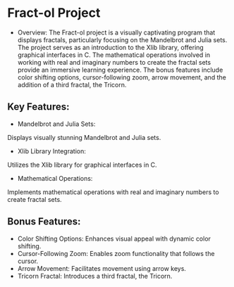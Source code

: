# Fract-ol Project
- Overview:
The Fract-ol project is a visually captivating program that displays fractals, particularly focusing on the Mandelbrot and Julia sets. The project serves as an introduction to the Xlib library, offering graphical interfaces in C. The mathematical operations involved in working with real and imaginary numbers to create the fractal sets provide an immersive learning experience. The bonus features include color shifting options, cursor-following zoom, arrow movement, and the addition of a third fractal, the Tricorn.

## Key Features:
- Mandelbrot and Julia Sets:

Displays visually stunning Mandelbrot and Julia sets.
- Xlib Library Integration:

Utilizes the Xlib library for graphical interfaces in C.
- Mathematical Operations:

Implements mathematical operations with real and imaginary numbers to create fractal sets.
## Bonus Features:

- Color Shifting Options:
Enhances visual appeal with dynamic color shifting.
- Cursor-Following Zoom:
Enables zoom functionality that follows the cursor.
- Arrow Movement:
Facilitates movement using arrow keys.
- Tricorn Fractal:
Introduces a third fractal, the Tricorn.
